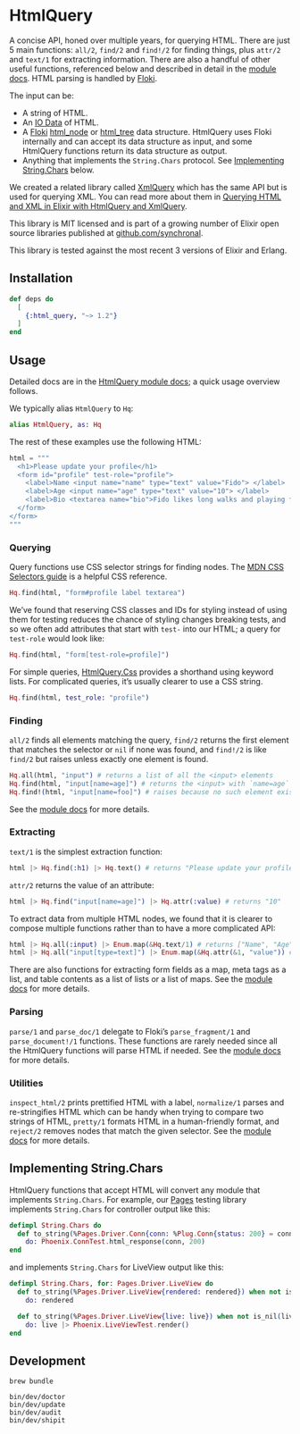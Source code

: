 # HtmlQuery

A concise API, honed over multiple years, for querying HTML. There are just 5 main functions:
`all/2`, `find/2` and `find!/2` for finding things, plus `attr/2` and `text/1` for extracting
information. There are also a handful of other useful functions, referenced below and described in detail in
the [module docs](https://hexdocs.pm/html_query/HtmlQuery.html). HTML parsing is handled by
[Floki](https://hexdocs.pm/floki/readme.html).

The input can be:

* A string of HTML.
* An [IO Data](https://hexdocs.pm/elixir/IO.html#module-io-data) of HTML.
* A [Floki](https://hexdocs.pm/floki/readme.html) [html_node](https://hexdocs.pm/floki/Floki.html#t:html_node/0)
  or [html_tree](https://hexdocs.pm/floki/Floki.html#t:html_tree/0) data structure. HtmlQuery uses Floki internally
  and can accept its data structure as input, and some HtmlQuery functions return its data structure as output.
* Anything that implements the `String.Chars` protocol. See [Implementing String.Chars](#implementing-string-chars)
  below.

We created a related library called [XmlQuery](https://hexdocs.pm/xml_query/readme.html) which has the same API but
is used for querying XML. You can read more about them in
[Querying HTML and XML in Elixir with HtmlQuery and XmlQuery](https://eahanson.com/articles/html-query-xml-query).

This library is MIT licensed and is part of a growing number of Elixir open source libraries published at
[github.com/synchronal](https://github.com/synchronal#elixir).

This library is tested against the most recent 3 versions of Elixir and Erlang.

## Installation

```elixir
def deps do
  [
    {:html_query, "~> 1.2"}
  ]
end
```

## Usage

Detailed docs are in the [HtmlQuery module docs](https://hexdocs.pm/html_query/HtmlQuery.html); a quick usage
overview follows.

We typically alias `HtmlQuery` to `Hq`:

```elixir
alias HtmlQuery, as: Hq
```

The rest of these examples use the following HTML:

```elixir
html = """
  <h1>Please update your profile</h1>
  <form id="profile" test-role="profile">
    <label>Name <input name="name" type="text" value="Fido"> </label>
    <label>Age <input name="age" type="text" value="10"> </label>
    <label>Bio <textarea name="bio">Fido likes long walks and playing fetch.</textarea> </label>
  </form>
</form>
"""
```

### Querying

Query functions use CSS selector strings for finding nodes. The
[MDN CSS Selectors guide](https://developer.mozilla.org/en-US/docs/Web/CSS/CSS_selectors/Selectors_and_combinators)
is a helpful CSS reference.

```elixir
Hq.find(html, "form#profile label textarea")
```

We’ve found that reserving CSS classes and IDs for styling instead of using them for testing reduces the chance of
styling changes breaking tests, and so we often add attributes that start with `test-` into our HTML; a query for
`test-role` would look like:

```elixir
Hq.find(html, "form[test-role=profile]")
```

For simple queries, [HtmlQuery.Css](https://hexdocs.pm/html_query/HtmlQuery.Css.html#selector/1) provides a shorthand
using keyword lists. For complicated queries, it’s usually clearer to use a CSS string.

```elixir
Hq.find(html, test_role: "profile")
```

### Finding

`all/2` finds all elements matching the query, `find/2` returns the first element that matches the selector or `nil` if
none was found, and `find!/2` is like `find/2` but raises unless exactly one element is found.

```elixir
Hq.all(html, "input") # returns a list of all the <input> elements
Hq.find(html, "input[name=age]") # returns the <input> with `name=age`
Hq.find!(html, "input[name=foo]") # raises because no such element exists
```

See the [module docs](https://hexdocs.pm/html_query/HtmlQuery.html) for more details.

### Extracting

`text/1` is the simplest extraction function:

```elixir
html |> Hq.find(:h1) |> Hq.text() # returns "Please update your profile"
```

`attr/2` returns the value of an attribute:

```elixir
html |> Hq.find("input[name=age]") |> Hq.attr(:value) # returns "10"
```

To extract data from multiple HTML nodes, we found that it is clearer to compose multiple functions rather than to
have a more complicated API:

```elixir
html |> Hq.all(:input) |> Enum.map(&Hq.text/1) # returns ["Name", "Age"]
html |> Hq.all("input[type=text]") |> Enum.map(&Hq.attr(&1, "value")) # returns ["Fido", "10"]
```

There are also functions for extracting form fields as a map, meta tags as a list, and table contents as a list of
lists or a list of maps. See the [module docs](https://hexdocs.pm/html_query/HtmlQuery.html) for more details.

### Parsing

`parse/1` and `parse_doc/1` delegate to Floki’s `parse_fragment/1` and `parse_document!/1` functions. These functions
are rarely needed since all the HtmlQuery functions will parse HTML if needed. See the
[module docs](https://hexdocs.pm/html_query/HtmlQuery.html) for more details.

### Utilities

`inspect_html/2` prints prettified HTML with a label, `normalize/1` parses and re-stringifies HTML which can be handy
when trying to compare two strings of HTML, `pretty/1` formats HTML in a human-friendly format, and `reject/2` removes
nodes that match the given selector. See the [module docs](https://hexdocs.pm/html_query/HtmlQuery.html) for more
details.

## Implementing String.Chars

HtmlQuery functions that accept HTML will convert any module that implements `String.Chars`. For example, our
[Pages](https://hexdocs.pm/pages/readme.html) testing library implements `String.Chars` for controller output like
this:

```elixir
defimpl String.Chars do
  def to_string(%Pages.Driver.Conn{conn: %Plug.Conn{status: 200} = conn}),
    do: Phoenix.ConnTest.html_response(conn, 200)
end
```

and implements `String.Chars` for LiveView output like this:

```elixir
defimpl String.Chars, for: Pages.Driver.LiveView do
  def to_string(%Pages.Driver.LiveView{rendered: rendered}) when not is_nil(rendered),
    do: rendered

  def to_string(%Pages.Driver.LiveView{live: live}) when not is_nil(live),
    do: live |> Phoenix.LiveViewTest.render()
end
```

## Development

```shell
brew bundle

bin/dev/doctor
bin/dev/update
bin/dev/audit
bin/dev/shipit
```

